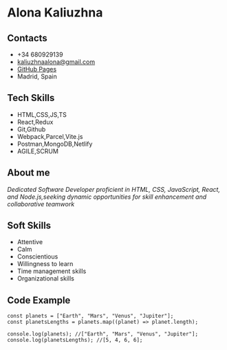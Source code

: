 # Alona Kaliuzhna

## Contacts

* +34 680929139
* kaliuzhnaalona@gmail.com
* [GitHub Pages](https://github.com/alonakaliuzhna)
* Madrid, Spain


## Tech Skills

* HTML,CSS,JS,TS
* React,Redux
* Git,Github
* Webpack,Parcel,Vite.js
* Postman,MongoDB,Netlify
* AGILE,SCRUM


## About me

_Dedicated Software Developer proficient in HTML, CSS, JavaScript, React, and Node.js,seeking dynamic opportunities for skill enhancement and collaborative teamwork_

## Soft Skills

* Attentive
* Calm
* Conscientious
* Willingness to learn 
* Time management skills
* Organizational skills

## Code Example

```
const planets = ["Earth", "Mars", "Venus", "Jupiter"];
const planetsLengths = planets.map((planet) => planet.length);

console.log(planets); //["Earth", "Mars", "Venus", "Jupiter"];
console.log(planetsLengths); //[5, 4, 6, 6];

```



